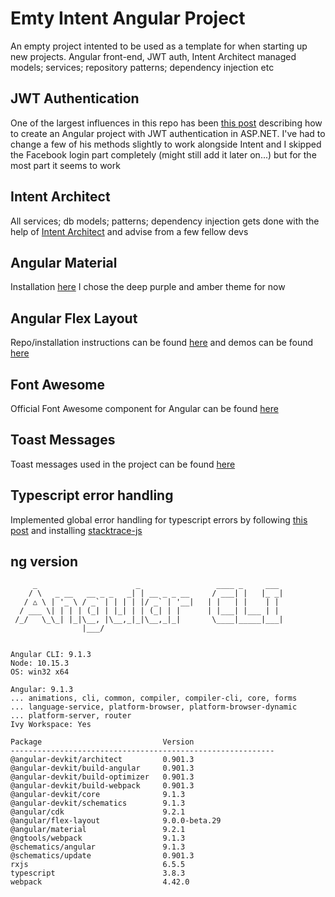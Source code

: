 # Emty Intent Angular Project
An empty project intented to be used as a template for when starting up new projects. Angular front-end, JWT auth, Intent Architect managed models; services; repository patterns; dependency injection etc

## JWT Authentication
One of the largest influences in this repo has been [this post](https://fullstackmark.com/post/13/jwt-authentication-with-aspnet-core-2-web-api-angular-5-net-core-identity-and-facebook-login) describing how to create an Angular project with JWT authentication in ASP.NET. I've had to change a few of his methods slightly to work alongside Intent and I skipped the Facebook login part completely (might still add it later on...) but for the most part it seems to work

## Intent Architect
All services; db models; patterns; dependency injection gets done with the help of [Intent Architect](https://github.com/IntentSoftware/IntentArchitect) and advise from a few fellow devs

## Angular Material
Installation [here](https://material.angular.io/guide/getting-started)
I chose the deep purple and amber theme for now

## Angular Flex Layout
Repo/installation instructions can be found [here](https://github.com/angular/flex-layout) and demos can be found [here](https://tburleson-layouts-demos.firebaseapp.com/#/docs)

## Font Awesome
Official Font Awesome component for Angular can be found [here](https://fontawesome.com/how-to-use/on-the-web/using-with/angular)

## Toast Messages
Toast messages used in the project can be found [here](https://www.npmjs.com/package/ngx-toastr)

## Typescript error handling
Implemented global error handling for typescript errors by following [this post](https://medium.com/@amcdnl/global-error-handling-with-angular2-6b992bdfb59c) and installing [stacktrace-js](https://www.npmjs.com/package/stacktrace-js)

## ng version

```
     _                      _                 ____ _     ___
    / \   _ __   __ _ _   _| | __ _ _ __     / ___| |   |_ _|
   / △ \ | '_ \ / _` | | | | |/ _` | '__|   | |   | |    | |
  / ___ \| | | | (_| | |_| | | (_| | |      | |___| |___ | |
 /_/   \_\_| |_|\__, |\__,_|_|\__,_|_|       \____|_____|___|
                |___/
    

Angular CLI: 9.1.3
Node: 10.15.3
OS: win32 x64

Angular: 9.1.3
... animations, cli, common, compiler, compiler-cli, core, forms
... language-service, platform-browser, platform-browser-dynamic
... platform-server, router
Ivy Workspace: Yes

Package                           Version
-----------------------------------------------------------
@angular-devkit/architect         0.901.3
@angular-devkit/build-angular     0.901.3
@angular-devkit/build-optimizer   0.901.3
@angular-devkit/build-webpack     0.901.3
@angular-devkit/core              9.1.3
@angular-devkit/schematics        9.1.3
@angular/cdk                      9.2.1
@angular/flex-layout              9.0.0-beta.29
@angular/material                 9.2.1
@ngtools/webpack                  9.1.3
@schematics/angular               9.1.3
@schematics/update                0.901.3
rxjs                              6.5.5
typescript                        3.8.3
webpack                           4.42.0

```
